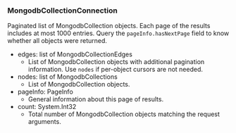 ### MongodbCollectionConnection
Paginated list of MongodbCollection objects. Each page of the results includes at most 1000 entries. Query the `pageInfo.hasNextPage` field to know whether all objects were returned.

- edges: list of MongodbCollectionEdges
  - List of MongodbCollection objects with additional pagination information. Use `nodes` if per-object cursors are not needed.
- nodes: list of MongodbCollections
  - List of MongodbCollection objects.
- pageInfo: PageInfo
  - General information about this page of results.
- count: System.Int32
  - Total number of MongodbCollection objects matching the request arguments.
